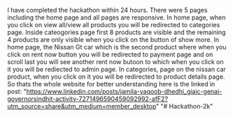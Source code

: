 I have completed the hackathon within 24 hours. There were 5 pages including the home page and all pages are responsive. In home page, when you click on view all/view all products you will be redirected to categories page. Inside cateogories page first 8 products are visible and the remaining 4 products are only visible when you click on the button of show more. In home page, the Nissan Gt car which is the second product where when you click on  rent now button you will be redirected to payment page and on scroll last you will see another rent now butoon to which when you click on it you will be rediected to admin page. In categories, page on the nissan car product, when you click on it you will be redirected to product details page. So thats the whole website for better understanding here is the linked in post: "https://www.linkedin.com/posts/jamila-yaqoob-dhedhi_giaic-genai-governorsindhit-activity-7271496590459092992-afF2?utm_source=share&utm_medium=member_desktop" 
"# Hackathon-2k" 
